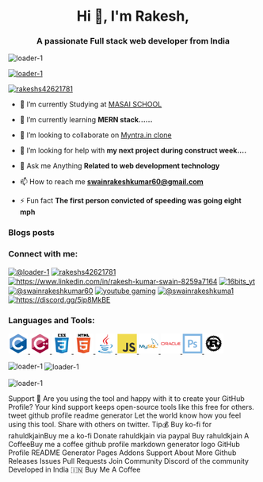 <h1 align="center">Hi 👋, I'm Rakesh,</h1>
<h3 align="center">A passionate Full stack web developer from India</h3>

<p align="left"> <img src="https://komarev.com/ghpvc/?username=loader-1&label=Profile%20views&color=0e75b6&style=flat" alt="loader-1" /> </p>

<p align="left"> <a href="https://github.com/ryo-ma/github-profile-trophy"><img src="https://github-profile-trophy.vercel.app/?username=loader-1" alt="loader-1" /></a> </p>

<p align="left"> <a href="https://twitter.com/rakeshs42621781" target="blank"><img src="https://img.shields.io/twitter/follow/rakeshs42621781?logo=twitter&style=for-the-badge" alt="rakeshs42621781" /></a> </p>

- 🔭 I’m currently Studying at [MASAI SCHOOL](https://course.masaischool.com/)

- 🌱 I’m currently learning **MERN stack......**

- 👯 I’m looking to collaborate on [Myntra.in clone](https://github.com/roshan93190/mamaearth)

- 🤝 I’m looking for help with **my next project during construct week....**

- 💬 Ask me Anything **Related to web development technology**

- 📫 How to reach me **swainrakeshkumar60@gmail.com**

- ⚡ Fun fact **The first person convicted of speeding was going eight mph**

### Blogs posts
<!-- BLOG-POST-LIST:START -->
<!-- BLOG-POST-LIST:END -->

<h3 align="left">Connect with me:</h3>
<p align="left">
<a href="https://codepen.io/@loader-1" target="blank"><img align="center" src="https://raw.githubusercontent.com/rahuldkjain/github-profile-readme-generator/master/src/images/icons/Social/codepen.svg" alt="@loader-1" height="30" width="40" /></a>
<a href="https://twitter.com/rakeshs42621781" target="blank"><img align="center" src="https://raw.githubusercontent.com/rahuldkjain/github-profile-readme-generator/master/src/images/icons/Social/twitter.svg" alt="rakeshs42621781" height="30" width="40" /></a>
<a href="https://www.linkedin.com/in/rakesh-kumar-swain-8259a7164" target="blank"><img align="center" src="https://raw.githubusercontent.com/rahuldkjain/github-profile-readme-generator/master/src/images/icons/Social/linked-in-alt.svg" alt="https://www.linkedin.com/in/rakesh-kumar-swain-8259a7164" height="30" width="40" /></a>
<a href="https://instagram.com/16bits_yt" target="blank"><img align="center" src="https://raw.githubusercontent.com/rahuldkjain/github-profile-readme-generator/master/src/images/icons/Social/instagram.svg" alt="16bits_yt" height="30" width="40" /></a>
<a href="https://medium.com/@swainrakeshkumar60" target="blank"><img align="center" src="https://raw.githubusercontent.com/rahuldkjain/github-profile-readme-generator/master/src/images/icons/Social/medium.svg" alt="@swainrakeshkumar60" height="30" width="40" /></a>
<a href="https://www.youtube.com/channel/UCBtZ2u1Xvx5mqkeqF5Azklg" target="blank"><img align="center" src="https://raw.githubusercontent.com/rahuldkjain/github-profile-readme-generator/master/src/images/icons/Social/youtube.svg" alt="youtube gaming" height="30" width="40" /></a>
<a href="https://www.hackerrank.com/@swainrakeshkuma1" target="blank"><img align="center" src="https://raw.githubusercontent.com/rahuldkjain/github-profile-readme-generator/master/src/images/icons/Social/hackerrank.svg" alt="@swainrakeshkuma1" height="30" width="40" /></a>
<a href="https://discord.gg/https://discord.gg/5jp8MkBE" target="blank"><img align="center" src="https://raw.githubusercontent.com/rahuldkjain/github-profile-readme-generator/master/src/images/icons/Social/discord.svg" alt="https://discord.gg/5jp8MkBE" height="30" width="40" /></a>
</p>

<h3 align="left">Languages and Tools:</h3>
<p align="left"> <a href="https://www.cprogramming.com/" target="_blank" rel="noreferrer"> <img src="https://raw.githubusercontent.com/devicons/devicon/master/icons/c/c-original.svg" alt="c" width="40" height="40"/> </a> <a href="https://www.w3schools.com/cpp/" target="_blank" rel="noreferrer"> <img src="https://raw.githubusercontent.com/devicons/devicon/master/icons/cplusplus/cplusplus-original.svg" alt="cplusplus" width="40" height="40"/> </a> <a href="https://www.w3schools.com/css/" target="_blank" rel="noreferrer"> <img src="https://raw.githubusercontent.com/devicons/devicon/master/icons/css3/css3-original-wordmark.svg" alt="css3" width="40" height="40"/> </a> <a href="https://www.w3.org/html/" target="_blank" rel="noreferrer"> <img src="https://raw.githubusercontent.com/devicons/devicon/master/icons/html5/html5-original-wordmark.svg" alt="html5" width="40" height="40"/> </a> <a href="https://www.java.com" target="_blank" rel="noreferrer"> <img src="https://raw.githubusercontent.com/devicons/devicon/master/icons/java/java-original.svg" alt="java" width="40" height="40"/> </a> <a href="https://developer.mozilla.org/en-US/docs/Web/JavaScript" target="_blank" rel="noreferrer"> <img src="https://raw.githubusercontent.com/devicons/devicon/master/icons/javascript/javascript-original.svg" alt="javascript" width="40" height="40"/> </a> <a href="https://www.mysql.com/" target="_blank" rel="noreferrer"> <img src="https://raw.githubusercontent.com/devicons/devicon/master/icons/mysql/mysql-original-wordmark.svg" alt="mysql" width="40" height="40"/> </a> <a href="https://www.oracle.com/" target="_blank" rel="noreferrer"> <img src="https://raw.githubusercontent.com/devicons/devicon/master/icons/oracle/oracle-original.svg" alt="oracle" width="40" height="40"/> </a> <a href="https://www.photoshop.com/en" target="_blank" rel="noreferrer"> <img src="https://raw.githubusercontent.com/devicons/devicon/master/icons/photoshop/photoshop-line.svg" alt="photoshop" width="40" height="40"/> </a> <a href="https://www.rust-lang.org" target="_blank" rel="noreferrer"> <img src="https://raw.githubusercontent.com/devicons/devicon/master/icons/rust/rust-plain.svg" alt="rust" width="40" height="40"/> </a> </p>

<p><img align="left" src="https://github-readme-stats.vercel.app/api/top-langs?username=loader-1&show_icons=true&locale=en&layout=compact" alt="loader-1" /></p>

<p>&nbsp;<img align="center" src="https://github-readme-stats.vercel.app/api?username=loader-1&show_icons=true&locale=en" alt="loader-1" /></p>

<p><img align="center" src="https://github-readme-streak-stats.herokuapp.com/?user=loader-1&" alt="loader-1" /></p>

Support 🙏
Are you using the tool and happy with it to create your GitHub Profile?
Your kind support keeps open-source tools like this free for others.
tweet github profile readme generator
Let the world know how you feel using this tool. Share with others on twitter.
Tip💰
Buy ko-fi for rahuldkjainBuy me a ko-fi
Donate rahuldkjain via paypal
Buy rahuldkjain A CoffeeBuy me a coffee
github profile markdown generator logo
GitHub Profile README Generator
Pages
Addons
Support
About
More
Github
Releases
Issues
Pull Requests
Join Community
Discord of the community
Developed in India 🇮🇳
Buy Me A Coffee
